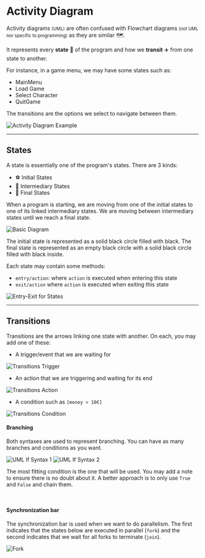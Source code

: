 # Activity Diagram

<div class="row row-cols-lg-2"><div>

Activity diagrams <small>(UML)</small> are often confused with Flowchart diagrams <small>(not UML nor specific to programming)</small> as they are similar 🗺️.

It represents every **state** 📍 of the program and how we **transit** ✈️ from one state to another.

For instance, in a game menu, we may have some states such as:

* MainMenu
* Load Game
* Select Character
* QuitGame

The transitions are the options we select to navigate between them.
</div><div>

![Activity Diagram Example](_uml/example.svg)
</div></div>

<hr class="sep-both">

## States

<div class="row row-cols-lg-2"><div>

A state is essentially one of the program's states. There are 3 kinds:

* ⚽ Initial States
* 🧑 Intermediary States
* 🥅 Final States

When a program is starting, we are moving from one of the initial states to one of its linked intermediary states. We are moving between intermediary states until we reach a final state.

<div class="row"><div class="col-md-3">

![Basic Diagram](_uml/basic.svg)
</div><div class="col-md-9 align-self-center">

The initial state is represented as a solid black circle filled with black. The final state is represented as an empty black circle with a solid black circle filled with black inside.
</div></div>
</div><div>

Each state may contain some methods:

* `entry/action`: where `action` is executed when entering this state
* `exit/action` where `action` is executed when exiting this state

<div class="text-center">

![Entry-Exit for States](_uml/entry_exit.svg)
</div>
</div></div>

<hr class="sep-both">

## Transitions

<div class="row row-cols-lg-2"><div>

Transitions are the arrows linking one state with another. On each, you may add one of these:

* A trigger/event that we are waiting for

![Transitions Trigger](_uml/transitions.svg)

* An action that we are triggering and waiting for its end

![Transitions Action](_uml/transitions_001.svg)

* A condition such as `[money > 10€]`

![Transitions Condition](_uml/transitions_002.svg)
</div><div>

#### Branching

Both syntaxes are used to represent branching. You can have as many branches and conditions as you want.

![UML If Syntax 1](_uml/if.svg)
![UML If Syntax 2](_uml/if_001.svg)

The most fitting condition is the one that will be used. You may add a note to ensure there is no doubt about it. A better approach is to only use `True` and `False` and chain them.

<br>

#### Synchronization bar

The synchronization bar is used when we want to do parallelism. The first indicates that the states below are executed in parallel (`fork`) and the second indicates that we wait for all forks to terminate (`join`).

![Fork](_uml/fork.svg)
</div></div>